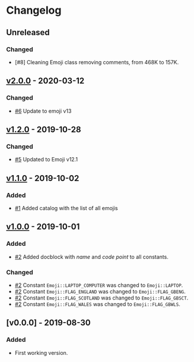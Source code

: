 # Changelog

<!--
### Added
### Changed
### Deprecated
### Removed
### Fixed
### Security
-->

## Unreleased

### Changed

- [#8] Cleaning Emoji class removing comments, from 468K to 157K.

## [v2.0.0] - 2020-03-12

### Changed

- [#6] Update to emoji v13

## [v1.2.0] - 2019-10-28

### Changed

- [#5] Updated to Emoji v12.1

## [v1.1.0] - 2019-10-02

### Added

- [#1] Added catalog with the list of all emojis

## [v1.0.0] - 2019-10-01

### Added

- [#2] Added docblock with _name_ and _code point_ to all constants.

### Changed

- [#2] Constant `Emoji::LAPTOP_COMPUTER` was changed to `Emoji::LAPTOP`.
- [#2] Constant `Emoji::FLAG_ENGLAND` was changed to `Emoji::FLAG_GBENG`.
- [#2] Constant `Emoji::FLAG_SCOTLAND` was changed to `Emoji::FLAG_GBSCT`.
- [#2] Constant `Emoji::FLAG_WALES` was changed to `Emoji::FLAG_GBWLS`.

## [v0.0.0] - 2019-08-30

### Added

- First working version.

[#2]: https://github.com/jawira/emoji-catalo/pull/2
[v1.0.0]: https://github.com/jawira/emoji-catalo/compare/v0.0.0...v1.0.0
[#1]: https://github.com/jawira/emoji-catalo/pull/1
[v1.1.0]: https://github.com/jawira/emoji-catalo/compare/v1.0.0...v1.1.0
[#5]: https://github.com/jawira/emoji-catalo/pull/5
[v1.2.0]: https://github.com/jawira/emoji-catalo/compare/v1.1.0...v1.2.0
[#6]: https://github.com/jawira/emoji-catalog/pull/6
[v2.0.0]: https://github.com/jawira/emoji-catalog/compare/v1.2.0...v2.0.0
